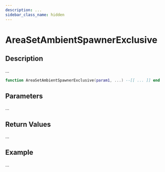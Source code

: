 ```yaml
---
description: ...
sidebar_class_name: hidden
---
```


# AreaSetAmbientSpawnerExclusive

## Description

...

```lua
function AreaSetAmbientSpawnerExclusive(param1, ...) --[[ ... ]] end
```

## Parameters

...

## Return Values

...

## Example

...

